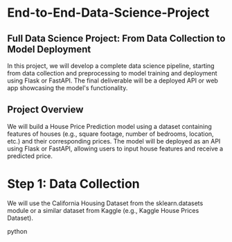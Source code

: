 # End-to-End-Data-Science-Project
## Full Data Science Project: From Data Collection to Model Deployment
In this project, we will develop a complete data science pipeline, starting from data collection and preprocessing to model training and deployment using Flask or FastAPI. The final deliverable will be a deployed API or web app showcasing the model's functionality.

## Project Overview
We will build a House Price Prediction model using a dataset containing features of houses (e.g., square footage, number of bedrooms, location, etc.) and their corresponding prices. The model will be deployed as an API using Flask or FastAPI, allowing users to input house features and receive a predicted price.
# Step 1: Data Collection
We will use the California Housing Dataset from the sklearn.datasets module or a similar dataset from Kaggle (e.g., Kaggle House Prices Dataset).

python

